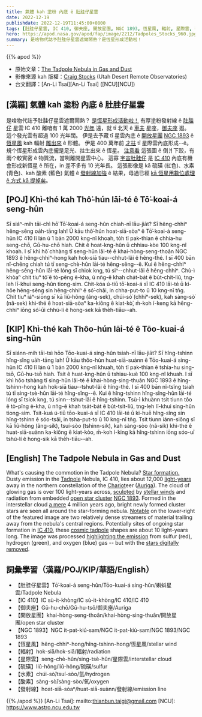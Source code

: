 ```yaml
---
title: 氣體 kah 塗粉 內底 ê 肚胿仔星雲
date: 2022-12-19
publishdate: 2022-12-19T11:45:00+0800
tags: [肚胿仔星雲, IC 410, 御夫座, 開放星團, NGC 1893, 恆星風, 輻射, 星際雲, 硫磺, 水素, 酸素, 發射線]
hero: https://apod.nasa.gov/apod/fap/image/2212/Tadpoles_Stocks_960.jpg
summary: 是啥物代誌予肚胿仔星雲遮爾鬧熱？是恆星形成活動啦！
---
```


{{% apod %}}

- 原始文章：[The Tadpole Nebula in Gas and Dust](https://apod.nasa.gov/apod/ap221219.html)
- 影像來源 kah 版權：[Craig Stocks](https://craigstocksarts.com/resume.html) (Utah Desert Remote Observatories)
- 台文翻譯：[An-Li Tsai][An-Li Tsai] ([NCU][NCU])

## [漢羅] 氣體 kah 塗粉 內底 ê 肚胿仔星雲
是啥物代誌予肚胿仔星雲遮爾鬧熱？
[是恆星形成活動啦！][Star formation.]
有厚塗粉發射線 ê [肚胿仔][Tadpole] 星雲 IC 410 離咱有 1 萬 2000 [光年][light-years] 遠，就 tī 北天 ê [車夫][Chariot] 星座，[御夫座][Auriga] 遐。
這个發光雲有超過 100 光年闊。
伊是去予藏 tī 星雲內底 ê [開放星團][open star cluster] [NGC 1893][NGC 1893] ê [恆星風][stellar winds] kah 輻射 [雕出來][sculpted] ê 形體。
伊是 400 萬年前 [才拄][a mere] tī 星際雲內底形成--ê。
規个恆星形成雲內底攏是足光、拄生出來 ê 恆星。
[注意看][Notable] 這張圖 ê 倒爿下跤，有兩个較實密 ê 物質流，當咧離開星雲中心。
這寡 [宇宙肚胿仔][cosmic tadpole] 是 [IC 410][IC 410] 內底有機會形成新恆星 ê 所在，in 差不多有 10 光年長。
這張影像是 kā 硫磺 (紅色)、水素 (青色)、kah 酸素 (藍色) 氣體 ê [發射線加強][highlighting the emission] ê 結果，毋過已經 [kā 恆星用數位處理 ê 方式 kā 提掉矣][stars digitally removed t]。


## [POJ] Khì-thé kah Thô͘-hún lāi-té ê Tō͘-koai-á seng-hûn
Sī siáⁿ-mih tāi-chì hō͘ Tō͘-koai-á seng-hûn chiah-nī lāu-jia̍t?
Sī hêng-chhiⁿ hêng-sêng oa̍h-tāng lah!
Ū kāu thô͘-hún hoat-siā-sòaⁿ ê Tō͘-koai-á seng-hûn IC 410 lī lán ū 1 bān 2000 kng-nî khoah, to̍h tī pak-thian ê chhia-hu seng-chō, Gū-hu-chō hiah.
Chit ê hoat-kng-hûn ū chhiau-kòe 100 kng-nî khoah.
I sī khì hō͘ chhàng tī seng-hûn lāi-té ê khai-hòng-seng-thoân NGC 1893 ê hêng-chhiⁿ-hong kah hok-siā tiau--chhut-lâi ê hêng-thé.
I sī 400 bān nî-chêng chiah tú tī seng-chè-hûn lāi-té hêng-sêng--ê.
Kui ê hêng-chhiⁿ hêng-sêng-hûn lāi-té lóng sī chiok kng, tú siⁿ--chhut-lâi ê hêng-chhiⁿ.
Chù-ì khòaⁿ chit tiuⁿ tô͘ ê tò-pêng ē-kha, ū nn̄g-ê khah cha̍t-ba̍t ê bu̍t-chit-liû, tng-leh lī-khui seng-hûn tiong-sim.
Chit-kóa ú-tiū tō͘-koai-á sī IC 410 lāi-té ū ki-hōe hêng-sêng sin hêng-chhiⁿ ê só͘-chāi, in chha-put-to ū 10 kng-nî tn̂g.
Chit tiuⁿ iáⁿ-siōng sī kā liû-hông (âng-sek), chúi-sò͘ (chhiⁿ-sek), kah sàng-sò͘ (nâ-sek) khì-thé ê hoat-siā-sòaⁿ ka-kiông ê kiat-kò͘, m̄-koh í-keng kā hêng-chhiⁿ iōng só͘-ūi chhú-lí ê hong-sek kā the̍h-tiāu--ah.


## [KIP] Khì-thé kah Thôo-hún lāi-té ê Tōo-kuai-á sing-hûn
Sī siánn-mih tāi-tsì hōo Tōo-kuai-á sing-hûn tsiah-nī lāu-jia̍t?
Sī hîng-tshinn hîng-sîng ua̍h-tāng lah!
Ū kāu thôo-hún huat-siā-suànn ê Tōo-kuai-á sing-hûn IC 410 lī lán ū 1 bān 2000 kng-nî khuah, to̍h tī pak-thian ê tshia-hu sing-tsō, Gū-hu-tsō hiah.
Tsit ê huat-kng-hûn ū tshiau-kuè 100 kng-nî khuah.
I sī khì hōo tshàng tī sing-hûn lāi-té ê khai-hòng-sing-thuân NGC 1893 ê hîng-tshinn-hong kah hok-siā tiau--tshut-lâi ê hîng-thé.
I sī 400 bān nî-tsîng tsiah tú tī sing-tsè-hûn lāi-té hîng-sîng--ê.
Kui ê hîng-tshinn hîng-sîng-hûn lāi-té lóng sī tsiok kng, tú sinn--tshut-lâi ê hîng-tshinn.
Tsù-ì khuànn tsit tiunn tôo ê tò-pîng ē-kha, ū nn̄g-ê khah tsa̍t-ba̍t ê bu̍t-tsit-liû, tng-leh lī-khui sing-hûn tiong-sim.
Tsit-kuá ú-tiū tōo-kuai-á sī IC 410 lāi-té ū ki-huē hîng-sîng sin hîng-tshinn ê sóo-tsāi, in tsha-put-to ū 10 kng-nî tn̂g.
Tsit tiunn iánn-siōng sī kā liû-hông (âng-sik), tsuí-sòo (tshinn-sik), kah sàng-sòo (nâ-sik) khì-thé ê huat-siā-suànn ka-kiông ê kiat-kòo, m̄-koh í-king kā hîng-tshinn iōng sóo-uī tshú-lí ê hong-sik kā the̍h-tiāu--ah.

## [English] The Tadpole Nebula in Gas and Dust
What's causing the commotion in the Tadpole Nebula?
[Star formation.][Star formation.] 
Dusty emission in the [Tadpole][Tadpole] Nebula, IC 410, lies about 12,000 [light-years][light-years] away in the northern constellation of the [Chariot][Chariot]eer ([Auriga][Auriga]).
The cloud of glowing gas is over 100 light-years across, [sculpted][sculpted] by [stellar winds][stellar winds] and radiation from embedded [open star cluster][open star cluster] [NGC 1893][NGC 1893].
Formed in the interstellar cloud [a mere][a mere] 4 million years ago, bright newly formed cluster stars are seen all around the star-forming nebula.
[Notable][Notable] on the lower-right of the featured image are two relatively dense streamers of material trailing away from the nebula's central regions.
Potentially sites of ongoing star formation in [IC 410][IC 410], these [cosmic tadpole][cosmic tadpole] shapes are about 10 light-years long.
The image was processed [highlighting the emission][highlighting the emission] from sulfur (red), hydrogen (green), and oxygen (blue) gas -- but with the [stars digitally removed][stars digitally removed e].


## 詞彙學習（漢羅/POJ/KIP/華語/English）
- 【肚胿仔星雲】Tō͘-koai-á seng-hûn/Tōo-kuai-á sing-hûn/蝌蚪星雲/Tadpole Nebula
- 【IC 410】IC sù-it-khòng/IC sù-it-khòng/IC 410/IC 410
- 【御夫座】Gū-hu-chō/Gū-hu-tsō/御夫座/Auriga
- 【開放星團】khai-hòng-seng-thoân/khai-hòng-sing-thuân/開放星團/open star cluster
- 【NGC 1893】NGC it-pat-kiú-sam/NGC it-pat-kiú-sam/NGC 1893/NGC 1893
- 【恆星風】hêng-chhiⁿ-hong/hîng-tshinn-hong/恆星風/stellar wind
- 【輻射】hok-siā/hok-siā/輻射/radiation
- 【星際雲】seng-chè-hûn/sing-tsè-hûn/星際雲/interstellar cloud
- 【硫磺】liû-hông/liû-hông/硫磺/sulfur
- 【水素】chúi-sò͘/tsuí-sòo/氫/hydrogen
- 【酸素】sàng-sò͘/sàng-sòo/氧/oxygen
- 【發射線】hoat-siā-sòaⁿ/huat-siā-suànn/發射線/emission line


{{% /apod %}}
[An-Li Tsai]: mailto:thianbun.taigi@gmail.com
[NCU]: https://www.astro.ncu.edu.tw

[copyright]: https://apod.nasa.gov/apod/fap/lib/about_apod.html#srapply
[License]: https://creativecommons.org/licenses/by/2.0/

[Star formation.]:https://science.nasa.gov/astrophysics/focus-areas/how-do-stars-form-and-evolve
[Tadpole]:https://en.wikipedia.org/wiki/Tadpole
[light-years]:https://spaceplace.nasa.gov/light-year/en/
[Chariot]:https://en.wikipedia.org/wiki/Chariot
[Auriga]:http://hawastsoc.org/deepsky/aur/index.html
[sculpted]:https://apod.nasa.gov/apod/ap050602.html
[stellar winds]:https://apod.nasa.gov/apod/ap200121.html
[open star cluster]:https://apod.nasa.gov/apod/open_clusters.html
[NGC 1893]:http://en.wikipedia.org/wiki/NGC_1893
[a mere]:https://arxiv.org/abs/astro-ph/9909065v1
[Notable]:https://www.seadna.ca/wp-content/uploads/2019/10/Hilariously-Surprised-Dogs-510x310.jpg
[IC 410]:http://it.wikipedia.org/wiki/IC_410
[cosmic tadpole]:https://apod.nasa.gov/apod/ap140109.html
[highlighting the emission]:https://www.startools.org/modules/composite/usage/popular-coloring
[stars digitally removed e]:https://apod.nasa.gov/apod/ap221004.html
[stars digitally removed t]:https://apod.tw/daily/20221004/


